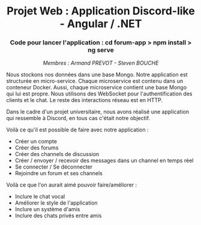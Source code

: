 <h1 align="center"> Projet Web : Application Discord-like - Angular / .NET</h1>
<h3 align="center"> Code pour lancer l'application : <strong> cd forum-app > npm install > ng serve</strong> </h3>

<p align="center"><i>Membres : Armand PREVOT - Steven BOUCHE</i></p>

Nous stockons nos données dans une base Mongo.
Notre application est structurée en micro-service.
Chaque microservice est contenu dans un conteneur Docker.
Aussi, chaque microservice contient une base Mongo qui lui est propre.
Nous utilisons des WebSocket pour l'authentification des clients et le chat. Le reste des interactions réseau est en HTTP.

Dans le cadre d'un projet universitaire, nous avons réalisé une application qui ressemble à Discord, en tous cas c'était notre objectif.

Voilà ce qu'il est possible de faire avec notre application :
  - Créer un compte
  - Créer des forums
  - Créer des channels de discussion
  - Créer / envoyer / recevoir des messages dans un channel en temps réel
  - Se connecter / Se déconnecter
  - Rejoindre un forum et ses channels
 
 Voilà ce que l'on aurait aimé pouvoir faire/améliorer : 
  - Inclure le chat vocal
  - Améliorer le style de l'application
  - Inclure un système d'amis
  - Inclure des chats privés entre amis
